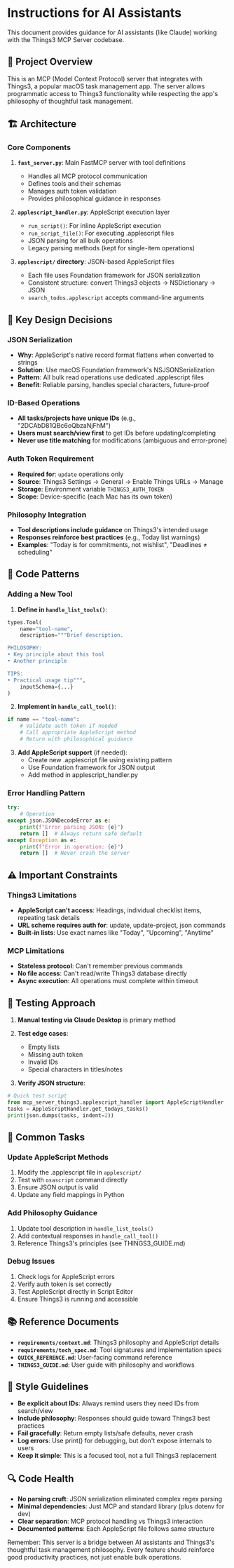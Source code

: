 # Instructions for AI Assistants

This document provides guidance for AI assistants (like Claude) working with the Things3 MCP Server codebase.

## 🎯 Project Overview

This is an MCP (Model Context Protocol) server that integrates with Things3, a popular macOS task management app. The server allows programmatic access to Things3 functionality while respecting the app's philosophy of thoughtful task management.

## 🏗️ Architecture

### Core Components

1. **`fast_server.py`**: Main FastMCP server with tool definitions
   - Handles all MCP protocol communication
   - Defines tools and their schemas
   - Manages auth token validation
   - Provides philosophical guidance in responses

2. **`applescript_handler.py`**: AppleScript execution layer
   - `run_script()`: For inline AppleScript execution
   - `run_script_file()`: For executing .applescript files
   - JSON parsing for all bulk operations
   - Legacy parsing methods (kept for single-item operations)

3. **`applescript/` directory**: JSON-based AppleScript files
   - Each file uses Foundation framework for JSON serialization
   - Consistent structure: convert Things3 objects → NSDictionary → JSON
   - `search_todos.applescript` accepts command-line arguments

## 🔑 Key Design Decisions

### JSON Serialization
- **Why**: AppleScript's native record format flattens when converted to strings
- **Solution**: Use macOS Foundation framework's NSJSONSerialization
- **Pattern**: All bulk read operations use dedicated .applescript files
- **Benefit**: Reliable parsing, handles special characters, future-proof

### ID-Based Operations
- **All tasks/projects have unique IDs** (e.g., "2DCAbD81QBc6oQbzaNjFhM")
- **Users must search/view first** to get IDs before updating/completing
- **Never use title matching** for modifications (ambiguous and error-prone)

### Auth Token Requirement
- **Required for**: `update` operations only
- **Source**: Things3 Settings → General → Enable Things URLs → Manage
- **Storage**: Environment variable `THINGS3_AUTH_TOKEN`
- **Scope**: Device-specific (each Mac has its own token)

### Philosophy Integration
- **Tool descriptions include guidance** on Things3's intended usage
- **Responses reinforce best practices** (e.g., Today list warnings)
- **Examples**: "Today is for commitments, not wishlist", "Deadlines ≠ scheduling"

## 📝 Code Patterns

### Adding a New Tool

1. **Define in `handle_list_tools()`**:
```python
types.Tool(
    name="tool-name",
    description="""Brief description.

PHILOSOPHY:
• Key principle about this tool
• Another principle

TIPS:
• Practical usage tip""",
    inputSchema={...}
)
```

2. **Implement in `handle_call_tool()`**:
```python
if name == "tool-name":
    # Validate auth token if needed
    # Call appropriate AppleScript method
    # Return with philosophical guidance
```

3. **Add AppleScript support** (if needed):
   - Create new .applescript file using existing pattern
   - Use Foundation framework for JSON output
   - Add method in applescript_handler.py

### Error Handling Pattern
```python
try:
    # Operation
except json.JSONDecodeError as e:
    print(f"Error parsing JSON: {e}")
    return []  # Always return safe default
except Exception as e:
    print(f"Error in operation: {e}")
    return []  # Never crash the server
```

## ⚠️ Important Constraints

### Things3 Limitations
- **AppleScript can't access**: Headings, individual checklist items, repeating task details
- **URL scheme requires auth for**: update, update-project, json commands
- **Built-in lists**: Use exact names like "Today", "Upcoming", "Anytime"

### MCP Limitations
- **Stateless protocol**: Can't remember previous commands
- **No file access**: Can't read/write Things3 database directly
- **Async execution**: All operations must complete within timeout

## 🧪 Testing Approach

1. **Manual testing via Claude Desktop** is primary method
2. **Test edge cases**:
   - Empty lists
   - Missing auth token
   - Invalid IDs
   - Special characters in titles/notes

3. **Verify JSON structure**:
```python
# Quick test script
from mcp_server_things3.applescript_handler import AppleScriptHandler
tasks = AppleScriptHandler.get_todays_tasks()
print(json.dumps(tasks, indent=2))
```

## 🚀 Common Tasks

### Update AppleScript Methods
1. Modify the .applescript file in `applescript/`
2. Test with `osascript` command directly
3. Ensure JSON output is valid
4. Update any field mappings in Python

### Add Philosophy Guidance
1. Update tool description in `handle_list_tools()`
2. Add contextual responses in `handle_call_tool()`
3. Reference Things3's principles (see THINGS3_GUIDE.md)

### Debug Issues
1. Check logs for AppleScript errors
2. Verify auth token is set correctly
3. Test AppleScript directly in Script Editor
4. Ensure Things3 is running and accessible

## 📚 Reference Documents

- **`requirements/context.md`**: Things3 philosophy and AppleScript details
- **`requirements/tech_spec.md`**: Tool signatures and implementation specs
- **`QUICK_REFERENCE.md`**: User-facing command reference
- **`THINGS3_GUIDE.md`**: User guide with philosophy and workflows

## 🎨 Style Guidelines

- **Be explicit about IDs**: Always remind users they need IDs from search/view
- **Include philosophy**: Responses should guide toward Things3 best practices
- **Fail gracefully**: Return empty lists/safe defaults, never crash
- **Log errors**: Use print() for debugging, but don't expose internals to users
- **Keep it simple**: This is a focused tool, not a full Things3 replacement

## 🔍 Code Health

- **No parsing cruft**: JSON serialization eliminated complex regex parsing
- **Minimal dependencies**: Just MCP and standard library (plus dotenv for dev)
- **Clear separation**: MCP protocol handling vs Things3 interaction
- **Documented patterns**: Each AppleScript file follows same structure

Remember: This server is a bridge between AI assistants and Things3's thoughtful task management philosophy. Every feature should reinforce good productivity practices, not just enable bulk operations.